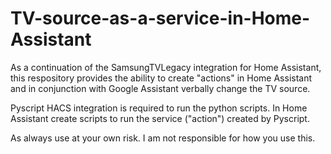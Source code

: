 # TV-source-as-a-service-in-Home-Assistant
As a continuation of the SamsungTVLegacy integration for Home Assistant, this respository provides the ability to create "actions" in Home Assistant and in conjunction with Google Assistant verbally change the TV source.

Pyscript HACS integration is required to run the python scripts. In Home Assistant create scripts to run the service ("action") created by Pyscript.

As always use at your own risk. I am not responsible for how you use this.
